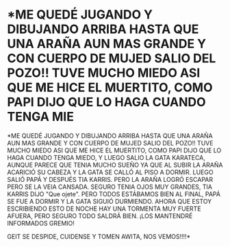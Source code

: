 # *ME QUEDÉ JUGANDO Y DIBUJANDO ARRIBA HASTA QUE UNA ARAÑA AUN MAS GRANDE Y CON CUERPO DE MUJED SALIO DEL POZO!! TUVE MUCHO MIEDO ASI QUE ME HICE EL MUERTITO, COMO PAPI DIJO QUE LO HAGA CUANDO TENGA MIE

*ME QUEDÉ JUGANDO Y DIBUJANDO ARRIBA HASTA QUE UNA ARAÑA AUN MAS GRANDE Y CON CUERPO DE MUJED SALIO DEL POZO!! TUVE MUCHO MIEDO ASI QUE ME HICE EL MUERTITO, COMO PAPI DIJO QUE LO HAGA CUANDO TENGA MIEDO, Y LUEGO SALIO LA GATA KARATECA, AUNQUE PARECE QUE TENIA MUCHO SUEÑO YA QUE AL SUBIR LA ARAÑA ACARICIÓ SU CABEZA Y LA GATA SE CALLÓ AL PISO A DORMIR. LUEGO SALIÓ PAPÁ Y DESPUÉS TIA KARRIS. PERO LA ARAÑA LOGRÓ ESCAPAR PERO SE LA VEIA CANSADA. SEGURO TENIA OJOS MUY GRANDES, TIA KARRIS DIJO "Que ojete". PERO TODOS ESTÁBAMOS BIEN AL FINAL, PAPÁ SE FUE A DORMIR Y LA GATA SIGUIÓ DURMIENDO. AHORA QUE ESTOY ESCRIBIENDO ESTO DE NOCHE HAY UNA TORMENTA MUY FUERTE AFUERA, PERO SEGURO TODO SALDRÁ BIEN. ¡LOS MANTENDRÉ INFORMADOS GREMIO!

GEIT SE DESPIDE, CUIDENSE Y TOMEN AWITA, NOS VEMOS!!!!*

